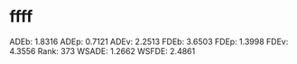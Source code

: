 # ffff

ADEb: 1.8316
ADEp: 0.7121
ADEv: 2.2513
FDEb: 3.6503
FDEp: 1.3998
FDEv: 4.3556
Rank: 373
WSADE: 1.2662
WSFDE: 2.4861